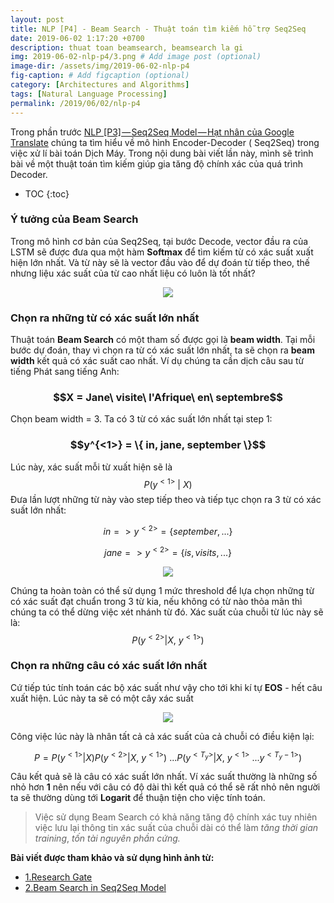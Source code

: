 ```yaml
---
layout: post
title: NLP [P4] - Beam Search - Thuật toán tìm kiếm hỗ trợ Seq2Seq
date: 2019-06-02 1:17:20 +0700
description: thuat toan beamsearch, beamsearch la gi
img: 2019-06-02-nlp-p4/3.png # Add image post (optional)
image-dir: /assets/img/2019-06-02-nlp-p4
fig-caption: # Add figcaption (optional)
category: [Architectures and Algorithms]
tags: [Natural Language Processing]
permalink: /2019/06/02/nlp-p4
---
```

Trong phần trước [NLP [P3] — Seq2Seq Model — Hạt nhân của Google Translate]({{site.url}}/nlp-p3) chúng ta tìm hiểu về mô hình Encoder-Decoder ( Seq2Seq) trong việc xử lí bài toán Dịch Máy. Trong nội dung bài viết lần này, mình sẽ trình bài về một thuật toán tìm kiếm giúp gia tăng độ chính xác của quá trình Decoder.

* TOC
{:toc}

### Ý tưởng của Beam Search
Trong mô hình cơ bản của Seq2Seq, tại bước Decode, vector đầu ra của LSTM sẽ được đưa qua một hàm **Softmax** để tìm kiếm từ có xác suất xuất hiện lớn nhất. Và từ này sẽ là vector đầu vào để dự đoán từ tiếp theo, thế nhưng liệu xác suất của từ cao nhất liệu có luôn là tốt nhất?
<p align="center"><img src="{{page.image-dir}}/1.png"/></p>

### Chọn ra những từ có xác suất lớn nhất
Thuật toán **Beam Search** có một tham số được gọi là **beam width**. Tại mỗi bước dự đoán, thay vì chọn ra từ có xác suất lớn nhất, ta sẽ chọn ra **beam width** kết quả có xác suất cao nhất. 
Ví dụ chúng ta cần dịch câu sau từ tiếng Phát sang tiếng Anh: 

<h3 align="center">$$X = Jane\ visite\ l'Afrique\ en\ septembre$$</h3>

Chọn beam width = 3. Ta có 3 từ có xác suất lớn nhất tại step 1:

<h3 align="center">$$y^{<1>} = \{ in, jane, september \}$$</h3>

Lúc này, xác suất mỗi từ xuất hiện sẽ là $$P \left(y^{<1>}\ |\ X \right)$$
Đưa lần lượt những từ này vào step tiếp theo và tiếp tục chọn ra 3 từ có xác suất lớn nhất:

$$in => y^{<2>} = \{ september, ... \}$$

$$jane => y^{<2>} = \{ is, visits, ... \}$$

<p align="center"><img src="{{page.image-dir}}/2.png"/></p>

Chúng ta hoàn toàn có thể sử dụng 1 mức threshold để lựa chọn những từ có xác suất đạt chuẩn trong 3 từ kia, nếu không có từ nào thỏa mãn thì chúng ta có thể dừng việc xét nhánh từ đó.
Xác suất của chuỗi từ lúc này sẽ là: 
$$P\left( y^{<2>} | X,\ y^{<1>} \right)$$

### Chọn ra những câu có xác suất lớn nhất
Cứ tiếp túc tính toán các bộ xác suất như vậy cho tới khi kí tự **EOS** - hết câu xuất hiện. Lúc này ta sẽ có một cây xác suất
<p align="center"><img src="{{page.image-dir}}/3.png"/></p>

Công việc lúc này là nhân tất cả cả xác suất của cả chuỗi có điều kiện lại:

$$P = P\left( y^{<1>} | X \right) P\left( y^{<2>} | X,\ y^{<1>} \right)\ ... P\left( y^{<T_y>} | X,\ y^{<1>}\ ... y^{<T_y - 1>}\right)$$

Câu kết quả sẽ là câu có xác suất lớn nhất. Ví xác suất thường là những số nhỏ hơn **1** nên nếu với câu có độ dài thì kết quả có thể sẽ rất nhỏ nên người ta sẽ thường dùng tới **Logarit** để thuận tiện cho việc tính toán.

>Việc sử dụng Beam Search có khả năng tăng độ chính xác tuy nhiên việc lưu lại thông tin xác suất của chuỗi dài có thể làm *tăng thời gian training*, *tốn tài nguyên phần cứng.*

**Bài viết được tham khảo và sử dụng hình ảnh từ:**
* [1.Research Gate](https://www.researchgate.net/figure/A-partially-completed-beam-search-procedure-with-a-beam-width-of-5-for-an-example-input_fig2_317377611)
* [2.Beam Search in Seq2Seq Model](https://medium.com/@dhartidhami/beam-search-in-seq2seq-model-7606d55b21a5)